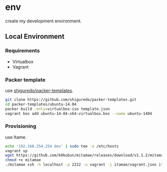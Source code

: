 # env

create my development environment.

## Local Environment

### Requirements

- Virtualbox
- Vagrant

### Packer template

use [shiguredo/packer-templates](https://github.com/shiguredo/packer-templates).

```sh
git clone https://github.com/shiguredo/packer-templates.git
cd packer-templates/ubuntu-14.04
packer build -only=virtualbox-iso template.json
vagrant box add ubuntu-14-04-x64-virtualbox.box --name ubuntu-1404
```

### Provisioning

use Itame.

```sh
echo '192.168.254.254 dev' | sudo tee -a /etc/hosts
vagrant up
wget https://github.com/k0kubun/mitamae/releases/download/v1.1.2/mitamae-* -O mitamae
chmod +x mitamae
./mitamae ssh -h localhost -p 2222 -u vagrant -j itamae/vagrant.json itamae/recipes/*
```
